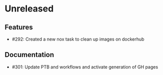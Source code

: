 # Unreleased

## Features

 - #292: Created a new nox task to clean up images on dockerhub

## Documentation

 - #301: Update PTB and workflows and activate generation of GH pages
